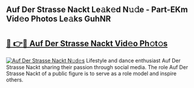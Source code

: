 ## Auf Der Strasse Nackt Le𝚊k𝚎d N𝚞𝚍e - Part-EKm Vid𝚎o Photos Le𝚊ks GuhNR

# <h2><a href="http://fb7jho.evod.top/?m=Auf+Der+Strasse+Nackt">🔗 👉🔴 Auf Der Strasse Nackt Vid𝚎o Ph𝚘t𝚘s</a></h2>

[![Auf Der Strasse Nackt N𝚞d𝚎s](https://i.imgur.com/8V9OHl7.gif)](http://fb7jho.evod.top/?m=Auf+Der+Strasse+Nackt)
Lifestyle and dance enthusiast Auf Der Strasse Nackt sharing their passion through social media. The role Auf Der Strasse Nackt of a public figure is to serve as a role model and inspire others. 
